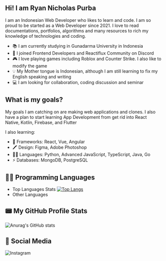 ## Hi! I am Ryan Nicholas Purba

I am an Indonesian Web Developer who likes to learn and code. I am so proud to be started as a Web Developer since 2021. I love to read documentations, portfolios, algorithms and many resources to rich my knowledge of technologies and coding.

- 📚 I am currently studying in Gunadarma University in Indonesia
- 👥 I joined Frontend Developers and Reactiflux Community on Discord
- 🎮 I love playing games including Roblox and Counter Strike. I also like to modify the game
- 💡 My Mother tongue is Indonesian, although I am still learning to fix my English speaking and writing
- 💻 I am looking for collaboration, coding discussion and seminar

## What is my goals?
My goals I am catching on are making web applications and clones. I also have a plan to start learning App Development from get rid into React Native, Kotlin, Firebase, and Flutter

I also learning:
- 🚀 Frameworks: React, Vue, Angular
- 🖍 Design: Figma, Adobe Photoshop
- 👩‍💻 Languages: Python, Advanced JavaScript, TypeScript, Java, Go
- ⚡ Databases: MongoDB, PostgreSQL

## 👩‍💻 Programming Languages
- Top Languages Stats
[![Top Langs](https://github-readme-stats.vercel.app/api/top-langs/?username=ryanlikestocode44&theme=tokyonight)](https://github.com/anuraghazra/github-readme-stats)
- Other Languages


## 📟 My GitHub Profile Stats
![Anurag's GitHub stats](https://github-readme-stats.vercel.app/api?username=ryanlikestocode44&show_icons=true&theme=tokyonight)

## 👨 Social Media
![Instagram]({https://img.shields.io/badge/Instagram-E4405F?style=for-the-badge&logo=instagram&logoColor=white})
